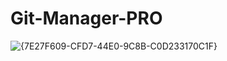 # Git-Manager-PRO

![{7E27F609-CFD7-44E0-9C8B-C0D233170C1F}](https://github.com/user-attachments/assets/e5cef2d3-5b33-4a78-a046-c3724d8077e6)
